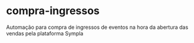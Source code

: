 # compra-ingressos
Automação para compra de ingressos de eventos na hora da abertura das vendas pela plataforma Sympla
